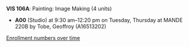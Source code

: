 **VIS 106A**: Painting:  Image Making (4 units)

- **A00** (Studio) at 9:30 am–12:20 pm on Tuesday, Thursday at MANDE 220B by Tobe, Geoffroy (A16513202)

[Enrollment numbers over time](./VIS106A.tsv)
